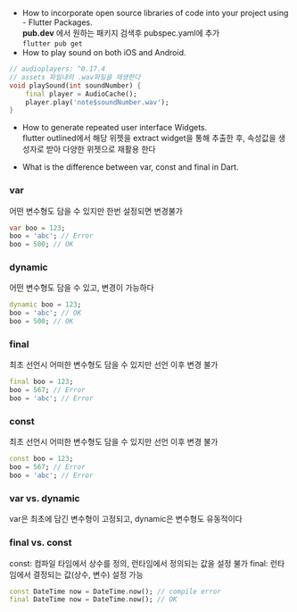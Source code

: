 - How to incorporate open source libraries of code into your project using - Flutter Packages.  
**pub.dev** 에서 원하는 패키지 검색후 pubspec.yaml에 추가  
`flutter pub get`
- How to play sound on both iOS and Android.  
```dart
// audioplayers: ^0.17.4
// assets 파일내의 .wav파일을 재생한다
void playSound(int soundNumber) {
    final player = AudioCache();
    player.play('note$soundNumber.wav');
}
```
- How to generate repeated user interface Widgets.  
    flutter outlined에서 해당 위젯을 extract widget을 통해 추출한 후, 속성값을 생성자로 받아 다양한 위젯으로 재활용 한다

- What is the difference between var, const and final in Dart.  
### var
어떤 변수형도 담을 수 있지만 한번 설정되면 변경불가
```dart
var boo = 123;
boo = 'abc'; // Error
boo = 500; // OK
```
### dynamic
어떤 변수형도 담을 수 있고, 변경이 가능하다
```dart
dynamic boo = 123;
boo = 'abc'; // OK
boo = 500; // OK
```
### final 
최초 선언시 어떠한 변수형도 담을 수 있지만 선언 이후 변경 불가
```dart
final boo = 123;
boo = 567; // Error
boo = 'abc'; // Error
```
### const
최초 선언시 어떠한 변수형도 담을 수 있지만 선언 이후 변경 불가
```dart
const boo = 123;
boo = 567; // Error
boo = 'abc'; // Error
```
### var vs. dynamic
var은 최초에 담긴 변수형이 고정되고, dynamic은 변수형도 유동적이다
### final vs. const
const: 컴파일 타임에서 상수를 정의, 런타임에서 정의되는 값을 설정 불가
final: 런타임에서 결정되는 값(상수, 변수) 설정 가능
```dart
const DateTime now = DateTime.now(); // compile error
final DateTime now = DateTime.now(); // OK
```